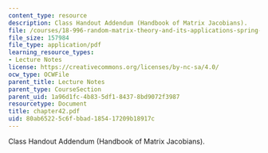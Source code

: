 ```yaml
---
content_type: resource
description: Class Handout Addendum (Handbook of Matrix Jacobians).
file: /courses/18-996-random-matrix-theory-and-its-applications-spring-2004/80ab65225c6fbbad185417209b18917c_chapter42.pdf
file_size: 157984
file_type: application/pdf
learning_resource_types:
- Lecture Notes
license: https://creativecommons.org/licenses/by-nc-sa/4.0/
ocw_type: OCWFile
parent_title: Lecture Notes
parent_type: CourseSection
parent_uid: 1a96d1fc-4b83-5df1-8437-8bd9072f3987
resourcetype: Document
title: chapter42.pdf
uid: 80ab6522-5c6f-bbad-1854-17209b18917c
---
```

Class Handout Addendum (Handbook of Matrix Jacobians).